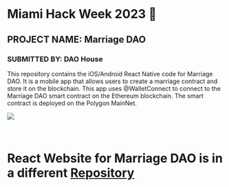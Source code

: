 # Miami Hack Week 2023 🌴
## PROJECT NAME: Marriage DAO
### SUBMITTED BY: DAO House

This repository contains the iOS/Android React Native code for Marriage DAO. It is a mobile app that allows users to create a marriage contract and store it on the blockchain. This app uses @WalletConnect to connect to the Marriage DAO smart contract on the Ethereum blockchain. The smart contract is deployed on the Polygon MainNet.

<img className="gif" src='https://github.com/Zernach/zernach.github.io/blob/master/images/marriage-dao-demo-gif-expo-react-native-walletconnect.gif?raw=true'/>
<br/>
<br/>
<br/>

# React Website for Marriage DAO is in a different [Repository](https://github.com/LinuxFan2718/MarriageDAO)
